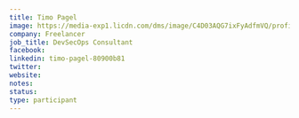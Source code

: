 ```yaml
---
title: Timo Pagel
image: https://media-exp1.licdn.com/dms/image/C4D03AQG7ixFyAdfmVQ/profile-displayphoto-shrink_800_800/0?e=1597276800&v=beta&t=B-zzoE7rpL5o_bqUL4g_q5KA42JugGYyAvkUcy4q7ag
company: Freelancer
job_title: DevSecOps Consultant
facebook: 
linkedin: timo-pagel-80900b81
twitter: 
website:
notes:
status: 
type: participant
---
```







